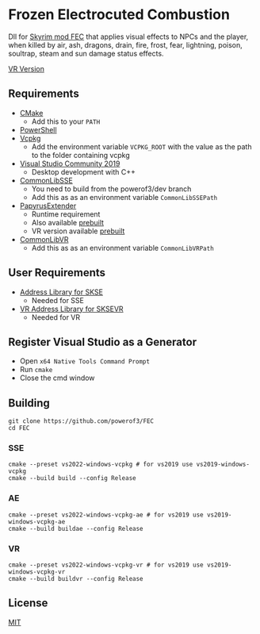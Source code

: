 # Frozen Electrocuted Combustion

Dll for [Skyrim mod FEC](https://www.nexusmods.com/skyrimspecialedition/mods/3532) that applies visual effects to NPCs and the player, when killed by air, ash, dragons, drain, fire, frost, fear, lightning, poison, soultrap, steam and sun damage status effects.

[VR Version](https://www.nexusmods.com/skyrimspecialedition/mods/59118)
## Requirements
* [CMake](https://cmake.org/)
	* Add this to your `PATH`
* [PowerShell](https://github.com/PowerShell/PowerShell/releases/latest)
* [Vcpkg](https://github.com/microsoft/vcpkg)
	* Add the environment variable `VCPKG_ROOT` with the value as the path to the folder containing vcpkg
* [Visual Studio Community 2019](https://visualstudio.microsoft.com/)
	* Desktop development with C++
* [CommonLibSSE](https://github.com/powerof3/CommonLibSSE/tree/dev)
	* You need to build from the powerof3/dev branch
	* Add this as as an environment variable `CommonLibSSEPath`
* [PapyrusExtender](https://github.com/powerof3/PapyrusExtenderSSE)
	* Runtime requirement
	* Also available [prebuilt](https://www.nexusmods.com/skyrimspecialedition/mods/22854)
	* VR version available [prebuilt](https://www.nexusmods.com/skyrimspecialedition/mods/58296)
* [CommonLibVR](https://github.com/alandtse/CommonLibVR/tree/vr)
	* Add this as as an environment variable `CommonLibVRPath`

## User Requirements
* [Address Library for SKSE](https://www.nexusmods.com/skyrimspecialedition/mods/32444)
	* Needed for SSE
* [VR Address Library for SKSEVR](https://www.nexusmods.com/skyrimspecialedition/mods/58101)
	* Needed for VR

## Register Visual Studio as a Generator
* Open `x64 Native Tools Command Prompt`
* Run `cmake`
* Close the cmd window

## Building
```
git clone https://github.com/powerof3/FEC
cd FEC
```
### SSE
```
cmake --preset vs2022-windows-vcpkg # for vs2019 use vs2019-windows-vcpkg
cmake --build build --config Release
```
### AE
```
cmake --preset vs2022-windows-vcpkg-ae # for vs2019 use vs2019-windows-vcpkg-ae
cmake --build buildae --config Release
```
### VR
```
cmake --preset vs2022-windows-vcpkg-vr # for vs2019 use vs2019-windows-vcpkg-vr
cmake --build buildvr --config Release
```

## License
[MIT](LICENSE)
